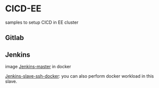 # CICD-EE

samples to setup CICD in EE cluster

## Gitlab

## Jenkins
image
[Jenkins-master](https://hub.docker.com/r/jzyao/jenkins-master/) in docker

[Jenkins-slave-ssh-docker](jzyao/jenkins-slave-ssh-docker):  you can also perform docker workload in this slave.


